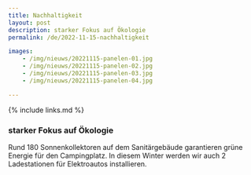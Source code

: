 ```yaml
---
title: Nachhaltigkeit
layout: post
description: starker Fokus auf Ökologie
permalink: /de/2022-11-15-nachhaltigkeit

images:   
    - /img/nieuws/20221115-panelen-01.jpg
    - /img/nieuws/20221115-panelen-02.jpg
    - /img/nieuws/20221115-panelen-03.jpg
    - /img/nieuws/20221115-panelen-04.jpg

---
```


{% include links.md %}

### starker Fokus auf Ökologie

Rund 180 Sonnenkollektoren auf dem Sanitärgebäude garantieren grüne Energie für den Campingplatz. In diesem Winter werden wir auch 2 Ladestationen für Elektroautos installieren.
